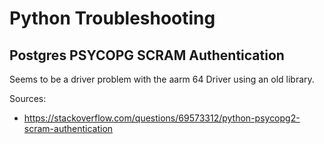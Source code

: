 # Python Troubleshooting

## Postgres PSYCOPG SCRAM Authentication

Seems to be a driver problem with the aarm 64 Driver using an old library.

Sources:

- <https://stackoverflow.com/questions/69573312/python-psycopg2-scram-authentication>
